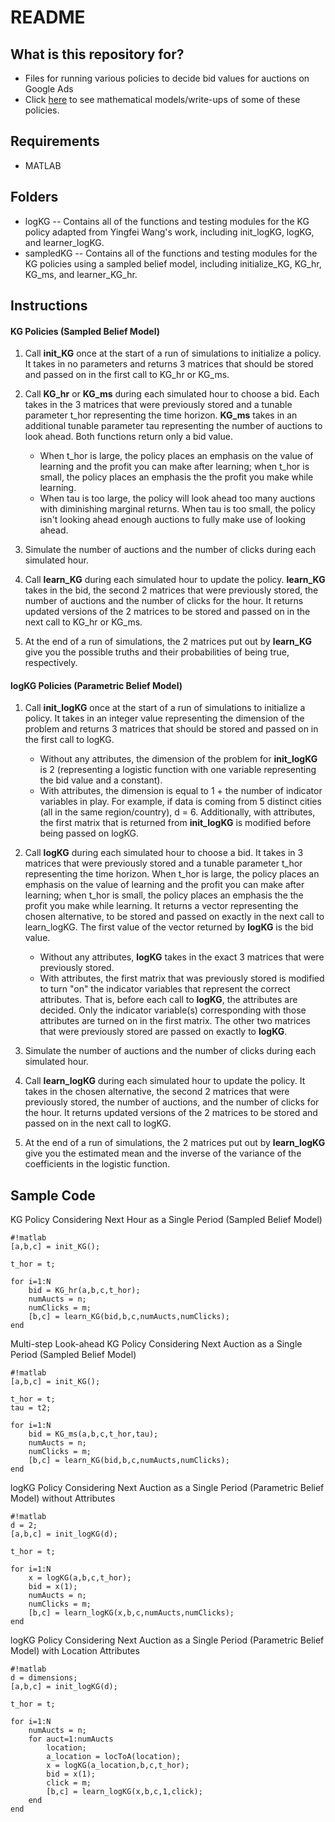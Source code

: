 # README

## What is this repository for?

* Files for running various policies to decide bid values for auctions on Google Ads
* Click [here](https://www.overleaf.com/10139484dwhqqgbkvfrc#/37428144/) to see mathematical models/write-ups of some of these policies.

## Requirements
 
* MATLAB

## Folders

* logKG -- Contains all of the functions and testing modules for the KG policy adapted from Yingfei Wang's work, including init_logKG, logKG, and learner_logKG. 
* sampledKG -- Contains all of the functions and testing modules for the KG policies using a sampled belief model, including initialize_KG, KG_hr, KG_ms, and learner_KG_hr.

## Instructions

#### KG Policies (Sampled Belief Model)

1. Call **init_KG** once at the start of a run of simulations to initialize a policy. It takes in no parameters and returns 3 matrices that should be stored and passed on in the first call to KG_hr or KG_ms. 

2. Call **KG_hr** or **KG_ms** during each simulated hour to choose a bid. Each takes in the 3 matrices that were previously stored and a tunable parameter t_hor representing the time horizon. **KG_ms** takes in an additional tunable parameter tau representing the number of auctions to look ahead. Both functions return only a bid value. 
    * When t_hor is large, the policy places an emphasis on the value of learning and the profit you can make after learning; when t_hor is small, the policy places an emphasis the the profit you make while learning.
    * When tau is too large, the policy will look ahead too many auctions with diminishing marginal returns. When tau is too small, the policy isn't looking ahead enough auctions to fully make use of looking ahead. 

3. Simulate the number of auctions and the number of clicks during each simulated hour.

4. Call **learn_KG** during each simulated hour to update the policy. **learn_KG** takes in the bid, the second 2 matrices that were previously stored, the number of auctions and the number of clicks for the hour. It returns updated versions of the 2 matrices to be stored and passed on in the next call to KG_hr or KG_ms. 

5. At the end of a run of simulations, the 2 matrices put out by **learn_KG** give you the possible truths and their probabilities of being true, respectively.


#### logKG Policies (Parametric Belief Model)

1. Call **init_logKG** once at the start of a run of simulations to initialize a policy. It takes in an integer value representing the dimension of the problem and returns 3 matrices that should be stored and passed on in the first call to logKG. 
    * Without any attributes, the dimension of the problem for **init_logKG** is 2 (representing a logistic function with one variable representing the bid value and a constant).
    * With attributes, the dimension is equal to 1 + the number of indicator variables in play. For example, if data is coming from 5 distinct cities (all in the same region/country), d = 6. Additionally, with attributes, the first matrix that is returned from **init_logKG** is modified before being passed on logKG.

2. Call **logKG** during each simulated hour to choose a bid. It takes in 3 matrices that were previously stored and a tunable parameter t_hor representing the time horizon. When t_hor is large, the policy places an emphasis on the value of learning and the profit you can make after learning; when t_hor is small, the policy places an emphasis the the profit you make while learning. It returns a vector representing the chosen alternative, to be stored and passed on exactly in the next call to learn_logKG. The first value of the vector returned by **logKG** is the bid value. 
    * Without any attributes, **logKG** takes in the exact 3 matrices that were previously stored.
    * With attributes, the first matrix that was previously stored is modified to turn "on" the indicator variables that represent the correct attributes. That is, before each call to **logKG**, the attributes are decided. Only the indicator variable(s) corresponding with those attributes are turned on in the first matrix. The other two matrices that were previously stored are passed on exactly to **logKG**.

3. Simulate the number of auctions and the number of clicks during each simulated hour.

4. Call **learn_logKG** during each simulated hour to update the policy. It takes in the chosen alternative, the second 2 matrices that were previously stored, the number of auctions, and the number of clicks for the hour. It returns updated versions of the 2 matrices to be stored and passed on in the next call to logKG. 

5. At the end of a run of simulations, the 2 matrices put out by **learn_logKG** give you the estimated mean and the inverse of the variance of the coefficients in the logistic function.


## Sample Code

KG Policy Considering Next Hour as a Single Period (Sampled Belief Model)

```
#!matlab
[a,b,c] = init_KG();

t_hor = t;

for i=1:N
    bid = KG_hr(a,b,c,t_hor);
    numAucts = n;
    numClicks = m;
    [b,c] = learn_KG(bid,b,c,numAucts,numClicks);
end
```

Multi-step Look-ahead KG Policy Considering Next Auction as a Single Period (Sampled Belief Model)

```
#!matlab
[a,b,c] = init_KG();

t_hor = t;
tau = t2;

for i=1:N
    bid = KG_ms(a,b,c,t_hor,tau);
    numAucts = n;
    numClicks = m;
    [b,c] = learn_KG(bid,b,c,numAucts,numClicks);
end
```

logKG Policy Considering Next Auction as a Single Period (Parametric Belief Model) without Attributes

```
#!matlab
d = 2;
[a,b,c] = init_logKG(d);

t_hor = t;

for i=1:N
    x = logKG(a,b,c,t_hor);
    bid = x(1);
    numAucts = n;
    numClicks = m;
    [b,c] = learn_logKG(x,b,c,numAucts,numClicks);
end
```

logKG Policy Considering Next Auction as a Single Period (Parametric Belief Model) with Location Attributes

```
#!matlab
d = dimensions;
[a,b,c] = init_logKG(d);

t_hor = t;

for i=1:N
    numAucts = n;
    for auct=1:numAucts
        location;
        a_location = locToA(location);
        x = logKG(a_location,b,c,t_hor);
        bid = x(1);
        click = m;
        [b,c] = learn_logKG(x,b,c,1,click);
    end
end
```

